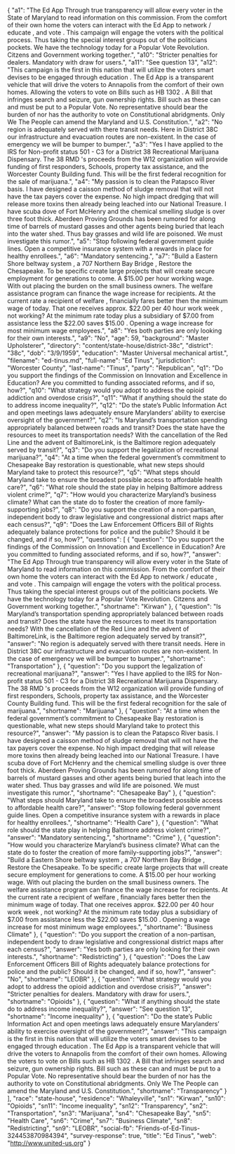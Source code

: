 {
  "a1": "The Ed App Through true transparency will allow every voter in the State of Maryland to read information on this commission. From the comfort of their own home the voters can interact with the Ed App to network / educate ,  and vote . This campaign will engage the voters with the political process. Thus taking the special interest groups out  of the politicians pockets. We have the technology today for a Popular Vote Revolution. Citzens and Government working together.",
  "a10": "Stricter penalties for dealers. Mandatory with draw for users.",
  "a11": "See question 13",
  "a12": "This campaign is the first in this nation that will utilize the voters smart devises to be engaged through education . The Ed App is a transparent vehicle that will drive the voters to Annapolis from the comfort of their own homes. Allowing the voters to vote on Bills such as HB 1302 . A Bill that infringes search and seizure,  gun ownership rights. Bill such as these can and must be put to a Popular Vote. No representative should bear the burden of nor has the authority to vote on Constitutional abridgments. Only We The People can amend the Maryland and U.S. Constitution.",
  "a2": "No region is adequately served with there transit needs. Here in District 38C our infrastructure and evacuation routes are non-existent.  In the case of emergency we will be bumper to bumper.",
  "a3": "Yes  I have applied to the IRS for Non-profit status 501 - C3 for a District 38 Recreational Marijuana Dispensary. The 38 RMD 's proceeds from the W12 organization will provide funding of first responders, Schools, property tax assistance, and the Worcester County Building fund. This will be the first federal recognition for the sale of marijuana.",
  "a4": "My passion is to clean the Patapsco River basis. I have designed a caisson method of sludge removal that will not have the tax payers cover the expense. No high impact dredging that will release more toxins then already being leached into our National Treasure. I have scuba dove of Fort McHenry and the chemical smelling   sludge is over three foot thick. Aberdeen Proving Grounds has been rumored for along time of barrels of mustard gasses and other agents being buried that leach into the water shed. Thus bay grasses and wild life are poisoned. We must investigate this rumor.",
  "a5": "Stop following federal government guide lines. Open a competitive  insurance system with a rewards in place for healthy enrollees.",
  "a6": "Mandatory sentencing.",
  "a7": "Build a Eastern Shore beltway system , a 707 Northern Bay Bridge , Restore the Chesapeake. To be specific create large projects that will create secure employment  for generations to come. A $15.00 per hour working wage. With out placing the burden on the small business owners. The welfare assistance program can finance the wage increase for recipients. At the current rate a recipient of welfare , financially fares better then the minimum wage of today. That one receives approx. $22.00 per 40 hour work week , not working? At the minimum rate today plus a subsidiary of $7.00 from assistance less the $22.00 saves $15.00 . Opening a wage increase for most minimum wage employees.",
  "a8": "Yes both parties are only looking for their own interests.",
  "a9": "No",
  "age": 59,
  "background": "Master Upholsterer",
  "directory": "content/state-house/district-38c",
  "district": "38c",
  "dob": "3/9/1959",
  "education": "Master Universal mechanical artist.",
  "filename": "ed-tinus.md",
  "full-name": "Ed Tinus",
  "jurisdiction": "Worcester County",
  "last-name": "Tinus",
  "party": "Republican",
  "q1": "Do you support the findings of the Commission on Innovation and Excellence in Education? Are you committed to funding associated reforms, and if so, how?",
  "q10": "What strategy would you adopt to address the opioid addiction and overdose crisis?",
  "q11": "What if anything should the state do to address income inequality?",
  "q12": "Do the state’s Public Information Act and open meetings laws adequately ensure Marylanders’ ability to exercise oversight of the government?",
  "q2": "Is Maryland’s transportation spending appropriately balanced between roads and transit? Does the state have the resources to meet its transportation needs? With the cancellation of the Red Line and the advent of BaltimoreLink, is the Baltimore region adequately served by transit?",
  "q3": "Do you support the legalization of recreational marijuana?",
  "q4": "At a time when the federal government’s commitment to Chesapeake Bay restoration is questionable, what new steps should Maryland take to protect this resource?",
  "q5": "What steps should Maryland take to ensure the broadest possible access to affordable health care?",
  "q6": "What role should the state play in helping Baltimore address violent crime?",
  "q7": "How would you characterize Maryland’s business climate? What can the state do to foster the creation of more family-supporting jobs?",
  "q8": "Do you support the creation of a non-partisan, independent body to draw legislative and congressional district maps after each census?",
  "q9": "Does the Law Enforcement Officers Bill of Rights adequately balance protections for police and the public? Should it be changed, and if so, how?",
  "questions": [
    {
      "question": "Do you support the findings of the Commission on Innovation and Excellence in Education? Are you committed to funding associated reforms, and if so, how?",
      "answer": "The Ed App Through true transparency will allow every voter in the State of Maryland to read information on this commission. From the comfort of their own home the voters can interact with the Ed App to network / educate ,  and vote . This campaign will engage the voters with the political process. Thus taking the special interest groups out  of the politicians pockets. We have the technology today for a Popular Vote Revolution. Citzens and Government working together.",
      "shortname": "Kirwan"
    },
    {
      "question": "Is Maryland’s transportation spending appropriately balanced between roads and transit? Does the state have the resources to meet its transportation needs? With the cancellation of the Red Line and the advent of BaltimoreLink, is the Baltimore region adequately served by transit?",
      "answer": "No region is adequately served with there transit needs. Here in District 38C our infrastructure and evacuation routes are non-existent.  In the case of emergency we will be bumper to bumper.",
      "shortname": "Transportation"
    },
    {
      "question": "Do you support the legalization of recreational marijuana?",
      "answer": "Yes  I have applied to the IRS for Non-profit status 501 - C3 for a District 38 Recreational Marijuana Dispensary. The 38 RMD 's proceeds from the W12 organization will provide funding of first responders, Schools, property tax assistance, and the Worcester County Building fund. This will be the first federal recognition for the sale of marijuana.",
      "shortname": "Marijuana"
    },
    {
      "question": "At a time when the federal government’s commitment to Chesapeake Bay restoration is questionable, what new steps should Maryland take to protect this resource?",
      "answer": "My passion is to clean the Patapsco River basis. I have designed a caisson method of sludge removal that will not have the tax payers cover the expense. No high impact dredging that will release more toxins then already being leached into our National Treasure. I have scuba dove of Fort McHenry and the chemical smelling   sludge is over three foot thick. Aberdeen Proving Grounds has been rumored for along time of barrels of mustard gasses and other agents being buried that leach into the water shed. Thus bay grasses and wild life are poisoned. We must investigate this rumor.",
      "shortname": "Chesapeake Bay"
    },
    {
      "question": "What steps should Maryland take to ensure the broadest possible access to affordable health care?",
      "answer": "Stop following federal government guide lines. Open a competitive  insurance system with a rewards in place for healthy enrollees.",
      "shortname": "Health Care"
    },
    {
      "question": "What role should the state play in helping Baltimore address violent crime?",
      "answer": "Mandatory sentencing.",
      "shortname": "Crime"
    },
    {
      "question": "How would you characterize Maryland’s business climate? What can the state do to foster the creation of more family-supporting jobs?",
      "answer": "Build a Eastern Shore beltway system , a 707 Northern Bay Bridge , Restore the Chesapeake. To be specific create large projects that will create secure employment  for generations to come. A $15.00 per hour working wage. With out placing the burden on the small business owners. The welfare assistance program can finance the wage increase for recipients. At the current rate a recipient of welfare , financially fares better then the minimum wage of today. That one receives approx. $22.00 per 40 hour work week , not working? At the minimum rate today plus a subsidiary of $7.00 from assistance less the $22.00 saves $15.00 . Opening a wage increase for most minimum wage employees.",
      "shortname": "Business Climate"
    },
    {
      "question": "Do you support the creation of a non-partisan, independent body to draw legislative and congressional district maps after each census?",
      "answer": "Yes both parties are only looking for their own interests.",
      "shortname": "Redistricting"
    },
    {
      "question": "Does the Law Enforcement Officers Bill of Rights adequately balance protections for police and the public? Should it be changed, and if so, how?",
      "answer": "No",
      "shortname": "LEOBR"
    },
    {
      "question": "What strategy would you adopt to address the opioid addiction and overdose crisis?",
      "answer": "Stricter penalties for dealers. Mandatory with draw for users.",
      "shortname": "Opioids"
    },
    {
      "question": "What if anything should the state do to address income inequality?",
      "answer": "See question 13",
      "shortname": "Income inequality"
    },
    {
      "question": "Do the state’s Public Information Act and open meetings laws adequately ensure Marylanders’ ability to exercise oversight of the government?",
      "answer": "This campaign is the first in this nation that will utilize the voters smart devises to be engaged through education . The Ed App is a transparent vehicle that will drive the voters to Annapolis from the comfort of their own homes. Allowing the voters to vote on Bills such as HB 1302 . A Bill that infringes search and seizure,  gun ownership rights. Bill such as these can and must be put to a Popular Vote. No representative should bear the burden of nor has the authority to vote on Constitutional abridgments. Only We The People can amend the Maryland and U.S. Constitution.",
      "shortname": "Transparency"
    }
  ],
  "race": "state-house",
  "residence": "Whaleyville",
  "sn1": "Kirwan",
  "sn10": "Opioids",
  "sn11": "Income inequality",
  "sn12": "Transparency",
  "sn2": "Transportation",
  "sn3": "Marijuana",
  "sn4": "Chesapeake Bay",
  "sn5": "Health Care",
  "sn6": "Crime",
  "sn7": "Business Climate",
  "sn8": "Redistricting",
  "sn9": "LEOBR",
  "social-fb": "Friends-of-Ed-Tinus-324453870984394",
  "survey-response": true,
  "title": "Ed Tinus",
  "web": "http://www.united-us.org"
}
